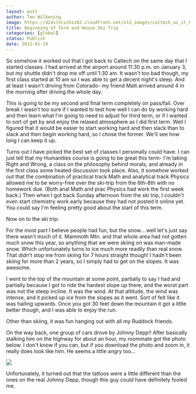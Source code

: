 ```yaml
---
layout: post
author: Teo Wilkening
image: https://d24slhcvzhzz82.cloudfront.net/old_images/caltech_as_it_happens/6a0105349b8251970b0162ff4c6e5e970d.jpg
title: Beginning of Term and House Ski Trip 
categories: [global]
status: Publish
date: 2012-01-19
---
```


So somehow it worked out that I got back to Caltech on the same day that I started classes. I had arrived at the airport around 11:30 p.m. on January 3, but my shuttle didn't drop me off until 1:30 am. It wasn't too bad though, my first class started at 10 am so I was able to get a decent night's sleep. And at least I wasn't driving from Colorado- my friend Matt arrived around 4 in the morning after driving the whole day.

This is going to be my second and final term completely on pass/fail. Over break I wasn't too sure if I wanted to test how well I can do by working hard and then learn what I'm going to need to adjust for third term, or if I wanted to sort of get by and enjoy the relaxed atmosphere as I did first term. Well I figured that it would be easier to start working hard and then slack than to slack and then begin working hard, so I chose the former. We'll see how long I can keep it up.

Turns out I have picked the best set of classes I personally could have. I can just tell that my Humanities course is going to be great this term- I'm taking Right and Wrong, a class on the philosophy behind morals, and already in the first class some heated discussion took place. Also, it somehow worked out that the combination of practical track Math and analytical track Physics allowed me to be worry-free over the ski-trip from the 6th-8th with no homework due. (Both anal Math and prac Physics had work the first week back.) Then when I got back Sunday afternoon from the ski trip, I couldn't even start chemistry work early because they had not posted it online yet. You could say I'm feeling pretty good about the start of this term.

Now on to the ski trip:

For the most part I believe people had fun, but the snow... well let's just say there wasn't much of it. Mammoth Mtn. and that whole area had not gotten much snow this year, so anything that we were skiing on was man-made snow. Which unfortunately turns to ice much more readily than real snow. That didn't stop me from skiing for 7 hours straight though! I hadn't been skiing for more than 2 years, so I simply had to get on the slopes. It was awesome.

I went to the top of the mountain at some point, partially to say I had and partially because I got to ride the hardest slope up there, and the worst part was not the steep incline. It was the wind. At that altitude, the wind was intense, and it picked up ice from the slopes as it went. Sort of felt like it was hailing upwards. Once you got 30 feet down the mountain it got a little better though, and I was able to enjoy the run.

Other than skiing, it was fun hanging out with all my Ruddock friends.

On the way back, one group of cars drove by Johnny Depp!! After basically stalking him on the highway for about an hour, my roommate got the photo below. I don't know if you can, but if you download the photo and zoom in, it really does look like him. He seems a little angry too...


![](https://d24slhcvzhzz82.cloudfront.net/old_images/caltech_as_it_happens/6a0105349b8251970b0162ff8b39c3970d.jpg)

Unfortunately, it turned out that the tattoos were a little different than the ones on the real Johnny Depp, though this guy could have definitely fooled me.

